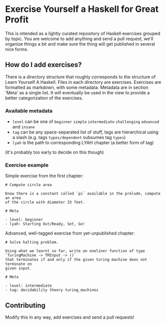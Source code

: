 
# Exercise Yourself a Haskell for Great Profit

This is intended as a lightly curated repository of Haskell exercises grouped
by topic. You are welcome to add anything and send a pull request, we'll
organize things a bit and make sure the thing will get published in several
nice forms.

## How do I add exercises?

There is a directory structure that roughly corresponds to the structure of
Learn Yourself A Haskell. Files in each directory are exercises. Exercises are
formatted as markdown, with some metadata. Metadata are in section 'Meta' as a
single list. It will eventually be used in the view to provide a better
categorization of the exercises.

### Available metadata

- `level` can be one of `beginner` `simple` `intermediate` `challenging`
  `advanced` and `insane`
- `tag` can be any space-separated list of stuff, tags are hierarchical using a
  slash (e.g. tags `types/dependent` subsumes tag `types`)
- `lyah` is the path to corresponding LYAH chapter (a better form of tag)

(it's probably too early to decide on this though)

### Exercise example

Simple exercise from the first chapter:

```
# Compute circle area

Know there is a constant called `pi` available in the prelude, compute an area
of the circle with diameter 33 feet.

# Meta

- level: beginner
- lyah: Starting Out/Ready, Set, Go!
```

Advanced, well-tagged exercise from yet-unpublished chapter:

```
# Solve halting problem.

Using what we learnt so far, write an oneliner function of type
`TuringMachine -> TMInput -> ()`
that terminates if and only if the given turing machine does not terminate on
given input.

# Meta

- level: intermediate
- tag: decidability theory turing_machines
```

## Contributing

Modify this in any way, add exercises and send a pull requests!
